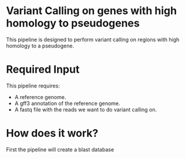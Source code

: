 # Variant Calling on genes with high homology to pseudogenes
This pipeline is designed to perform variant calling on regions with high homology to a pseudogene.

# Required Input
This pipeline requires:
  - A reference genome.
  - A gff3 annotation of the reference genome.
  - A fastq file with the reads we want to do variant calling on.

# How does it work?
First the pipeline will create a blast database 
